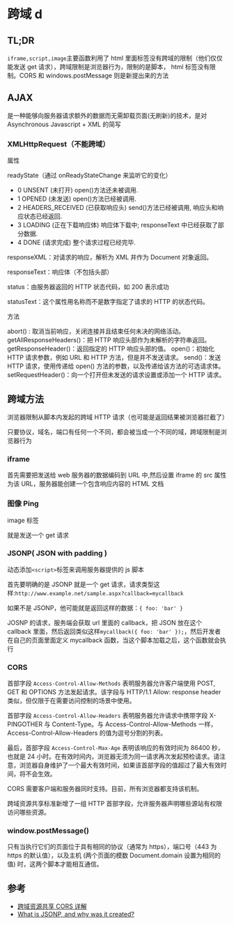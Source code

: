# 跨域 d

## TL;DR

`iframe,script,image`主要函数利用了 html 里面标签没有跨域的限制（他们仅仅能发送 get 请求），跨域限制是浏览器行为，限制的是脚本， html 标签没有限制。CORS 和 windows.postMessage 则是新提出来的方法

## AJAX

是一种能够向服务器请求额外的数据而无需卸载页面(无刷新)的技术，是对 Asynchronous Javascript + XML 的简写

### XMLHttpRequest（不能跨域）

属性

readyState（通过 onReadyStateChange 来监听它的变化）

- 0 UNSENT (未打开) open()方法还未被调用.
- 1 OPENED (未发送) open()方法已经被调用.
- 2 HEADERS_RECEIVED (已获取响应头) send()方法已经被调用, 响应头和响应状态已经返回.
- 3 LOADING (正在下载响应体) 响应体下载中; responseText 中已经获取了部分数据.
- 4 DONE (请求完成) 整个请求过程已经完毕.

responseXML：对请求的响应，解析为 XML 并作为 Document 对象返回。

responseText：响应体（不包括头部）

status：由服务器返回的 HTTP 状态代码，如 200 表示成功

statusText：这个属性用名称而不是数字指定了请求的 HTTP 的状态代码。

方法

abort() : 取消当前响应，关闭连接并且结束任何未决的网络活动。
getAllResponseHeaders()：把 HTTP 响应头部作为未解析的字符串返回。
getResponseHeader()：返回指定的 HTTP 响应头部的值。
open()：初始化 HTTP 请求参数，例如 URL 和 HTTP 方法，但是并不发送请求。
send()：发送 HTTP 请求，使用传递给 open() 方法的参数，以及传递给该方法的可选请求体。
setRequestHeader()：向一个打开但未发送的请求设置或添加一个 HTTP 请求。

## 跨域方法

浏览器限制从脚本内发起的跨域 HTTP 请求（也可能是返回结果被浏览器拦截了）

只要协议，域名，端口有任何一个不同，都会被当成一个不同的域，跨域限制是浏览器行为

### iframe

首先需要把发送给 web 服务器的数据编码到 URL 中,然后设置 iframe 的 src 属性为该 URL，服务器能创建一个包含响应内容的 HTML 文档

### 图像 Ping

image 标签

就是发送一个 get 请求

### JSONP( JSON with padding )

动态添加`<script>`标签来调用服务器提供的 js 脚本

首先要明确的是 JSONP 就是一个 get 请求，请求类型这样:`http://www.example.net/sample.aspx?callback=mycallback`

如果不是 JSONP，他可能就是返回这样的数据：`{ foo: 'bar' }`

JOSNP 的请求，服务端会获取 url 里面的 callback，把 JSON 放在这个 callback 里面，然后返回类似这样`mycallback({ foo: 'bar' });`，然后开发者在自己的页面里面定义 mycallback 函数，当这个脚本加载之后，这个函数就会执行

### CORS

首部字段 `Access-Control-Allow-Methods` 表明服务器允许客户端使用 POST, GET 和 OPTIONS 方法发起请求。该字段与 HTTP/1.1 Allow: response header 类似，但仅限于在需要访问控制的场景中使用。

首部字段 `Access-Control-Allow-Headers` 表明服务器允许请求中携带字段 X-PINGOTHER 与 Content-Type。与 Access-Control-Allow-Methods 一样，Access-Control-Allow-Headers 的值为逗号分割的列表。

最后，首部字段 `Access-Control-Max-Age` 表明该响应的有效时间为 86400 秒，也就是 24 小时。在有效时间内，浏览器无须为同一请求再次发起预检请求。请注意，浏览器自身维护了一个最大有效时间，如果该首部字段的值超过了最大有效时间，将不会生效。

CORS 需要客户端和服务器同时支持。目前，所有浏览器都支持该机制。

跨域资源共享标准新增了一组 HTTP 首部字段，允许服务器声明哪些源站有权限访问哪些资源。

### window.postMessage()

只有当执行它们的页面位于具有相同的协议（通常为 https），端口号（443 为 https 的默认值），以及主机 (两个页面的模数 Document.domain 设置为相同的值) 时，这两个脚本才能相互通信。

## 参考

- [跨域资源共享 CORS 详解](http://www.ruanyifeng.com/blog/2016/04/cors.html)
- [What is JSONP, and why was it created?](https://stackoverflow.com/questions/2067472/what-is-jsonp-and-why-was-it-created)
